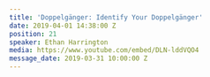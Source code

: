```yaml
---
title: 'Doppelgänger: Identify Your Doppelgänger'
date: 2019-04-01 14:38:00 Z
position: 21
speaker: Ethan Harrington
media: https://www.youtube.com/embed/DLN-lddVQO4
message_date: 2019-03-31 10:00:00 Z
---
```


